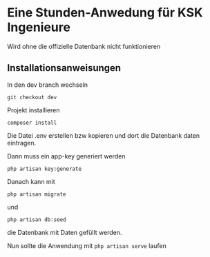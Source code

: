 # Eine Stunden-Anwedung für KSK Ingenieure

Wird ohne die offizielle Datenbank nicht funktionieren

## Installationsanweisungen

In den dev branch wechseln

`git checkout dev`

Projekt installieren

`composer install`


Die Datei .env erstellen bzw kopieren und dort die Datenbank daten eintragen.

Dann muss ein app-key generiert werden

`php artisan key:generate`

Danach kann mit 

`php artisan migrate`

und

`php artisan db:seed`

die Datenbank mit Daten gefüllt werden.

Nun sollte die Anwendung mit 
`php artisan serve` laufen
